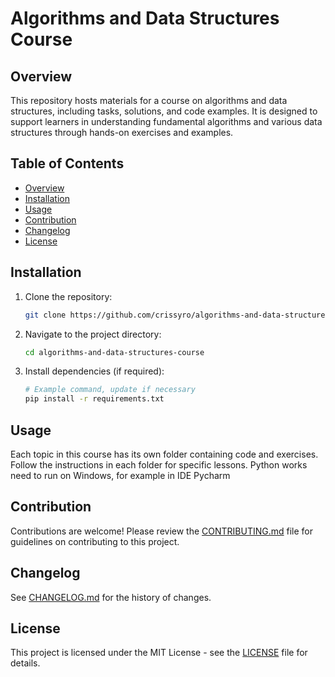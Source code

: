 
# Algorithms and Data Structures Course

## Overview
This repository hosts materials for a course on algorithms and data structures, including tasks, solutions, and code examples. It is designed to support learners in understanding fundamental algorithms and various data structures through hands-on exercises and examples.

## Table of Contents
- [Overview](#overview)
- [Installation](#installation)
- [Usage](#usage)
- [Contribution](#contribution)
- [Changelog](#changelog)
- [License](#license)

## Installation

1. Clone the repository:
    ```bash
    git clone https://github.com/crissyro/algorithms-and-data-structures-course.git
    ```
2. Navigate to the project directory:
    ```bash
    cd algorithms-and-data-structures-course
    ```
3. Install dependencies (if required):
    ```bash
    # Example command, update if necessary
    pip install -r requirements.txt
    ```

## Usage
Each topic in this course has its own folder containing code and exercises. Follow the instructions in each folder for specific lessons.
Python works need to run on Windows, for example in IDE Pycharm

## Contribution
Contributions are welcome! Please review the [CONTRIBUTING.md](CONTRIBUTING.md) file for guidelines on contributing to this project. 

## Changelog
See [CHANGELOG.md](CHANGELOG.md) for the history of changes.

## License
This project is licensed under the MIT License - see the [LICENSE](LICENSE) file for details.

